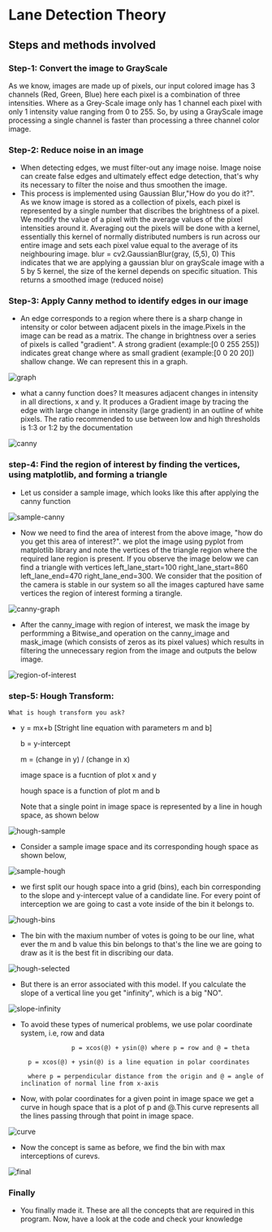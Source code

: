 # Lane Detection Theory
## Steps and methods involved
### Step-1: Convert the image to GrayScale
As we know, images are made up of pixels, our input colored image has 3 channels (Red, Green, Blue) here each pixel is a combination of three intensities. Where as a Grey-Scale image only has 1 channel each pixel with only 1 intensity value ranging from 0 to 255. So, by using a GrayScale image processing a single channel is faster than processing a three channel color image.
### Step-2: Reduce noise in an image
* When detecting edges, we must filter-out any image noise. Image noise can create false edges and ultimately effect edge detection, that's why its necessary to filter the noise and thus smoothen the image.
* This process is implemented using Gaussian Blur,"How do you do it?". As we know image is stored as a collection of pixels,  each pixel is represented by a single number that discribes the brightness of a pixel. We modify the value of a pixel with the average values of the pixel intensities around it. Averaging out the pixels will be done with a kernel, essentially this kernel of normally distributed numbers is run across our entire image and sets each pixel value equal to the average of its neighbouring image.
                        blur = cv2.GaussianBlur(gray, (5,5), 0)
      This indicates that we are applying a gaussian blur on grayScale image with a 5 by 5 kernel, the size of the kernel depends on specific situation. This returns a smoothed image (reduced noise)

### Step-3: Apply Canny method to identify edges in our image
* An edge corresponds to a region where there is a sharp change in intensity or color between adjacent pixels in the image.Pixels in the image can be read as a matrix. The change in brightness over a series of pixels is called "gradient". A strong gradient (example:[0 0 255 255]) indicates great change where as small gradient (example:[0 0 20 20]) shallow change. We can represent this in a graph.

![graph](https://user-images.githubusercontent.com/63995834/121150704-61048080-c861-11eb-9591-990f0cb01f24.jpg)
* what a canny function does? It measures adjacent changes in intensity in all directions, x and y. It produces a Gradient image by tracing the edge with large change in intensity (large gradient) in an outline of white pixels. The ratio recommended to use between low and high thresholds is 1:3 or 1:2 by the documentation

![canny](https://user-images.githubusercontent.com/63995834/121150865-84c7c680-c861-11eb-8869-4c8c27dda0b1.jpg)

### step-4: Find the region of interest by finding the vertices, using matplotlib, and forming a triangle
* Let us consider a sample image, which looks like this after applying the canny function

![sample-canny](https://user-images.githubusercontent.com/63995834/121151499-0cadd080-c862-11eb-9141-600c28473923.jpg)
* Now we need to find the area of interest from the above image, "how do you get this area of interest?". we plot the image using pyplot from matplotlib library and note the vertices of the triangle region where the required lane region is present. If you observe the image below we can find a triangle with vertices left_lane_start=100 right_lane_start=860 left_lane_end=470 right_lane_end=300. We consider that the position of the camera is stable in our system so all the images captured have same vertices the region of interest forming a tirangle.  

![canny-graph](https://user-images.githubusercontent.com/63995834/121151397-f0aa2f00-c861-11eb-817e-895e6cd9fa6a.jpg)

* After the canny_image with region of interest, we mask the image by performming a Bitwise_and operation on the canny_image and mask_image (which consists of zeros as its pixel values) which results in filtering the unnecessary region from the image and outputs the below image.

![region-of-interest](https://user-images.githubusercontent.com/63995834/121151115-b93b8280-c861-11eb-9490-0c30337d3e65.jpg)

### step-5: Hough Transform:
    What is hough transform you ask?
* y = mx+b  [Stright line equation with parameters m and b]

    b = y-intercept

    m = (change in y) / (change in x)

    image space is a fucntion of plot x and y

    hough space is a function of plot m and b

    Note that a single point in image space is represented by a line in hough space, as shown below

![hough-sample](https://user-images.githubusercontent.com/63995834/121151208-cb1d2580-c861-11eb-9abf-6e39b15e787f.jpg)
* Consider a sample image space and its corresponding hough space as shown below,

![sample-hough](https://user-images.githubusercontent.com/63995834/121151614-27804500-c862-11eb-868b-cb721d20eb83.jpg)
* we first split our hough space into a grid (bins), each bin corresponding to the slope and y-intercept value of a candidate line. For every point of interception we are going to cast a vote inside of the bin it belongs to.

![hough-bins](https://user-images.githubusercontent.com/63995834/121151642-2f3fe980-c862-11eb-92ad-60bb0b8538e5.jpg)
* The bin with the maxium number of votes is going to be our line, what ever the m and b value this bin belongs to that's the line we are going to draw as it is the best fit in discribing our data.

![hough-selected](https://user-images.githubusercontent.com/63995834/121151690-38c95180-c862-11eb-806d-309b349f12ad.jpg)
* But there is an error associated with this model. If you calculate the slope of a vertical line you get "infinity", which is a big "NO".

![slope-infinity](https://user-images.githubusercontent.com/63995834/121151732-3ff05f80-c862-11eb-8b89-d10a4ecdeed6.jpg)
* To avoid these types of numerical problems, we use polar coordinate system, i.e, row and data

                    p = xcos(@) + ysin(@) where p = row and @ = theta 

        p = xcos(@) + ysin(@) is a line equation in polar coordinates

        where p = perpendicular distance from the origin and @ = angle of inclination of normal line from x-axis

* Now, with polar coordinates for a given point in image space we get a curve in hough space that is a plot of p and @.This curve represents all the lines passing through that point in image space.

![curve](https://user-images.githubusercontent.com/63995834/121151794-4aaaf480-c862-11eb-85de-c97e3b85e377.jpg)
* Now the concept is same as before, we find the bin with max interceptions of curevs.

![final](https://user-images.githubusercontent.com/63995834/121151816-51396c00-c862-11eb-9bc7-dd3a98ba1994.jpg)
### Finally
* You finally made it. These are all the concepts that are required in this program. Now, have a look at the code and check your knowledge
